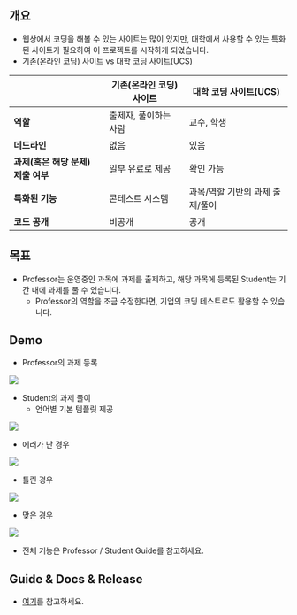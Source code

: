 ## 개요
- 웹상에서 코딩을 해볼 수 있는 사이트는 많이 있지만, 대학에서 사용할 수 있는 특화된 사이트가 필요하여 이 프로젝트를 시작하게 되었습니다.
- 기존(온라인 코딩) 사이트 vs 대학 코딩 사이트(UCS)

|         |기존(온라인 코딩) 사이트|대학 코딩 사이트(UCS)|
| :-------- | ---- | ---- |
| __역할__ | 출제자, 풀이하는 사람 | 교수, 학생 |
| __데드라인__ | 없음 | 있음 |
| __과제(혹은 해당 문제) 제출 여부__ | 일부 유료로 제공 | 확인 가능 |
| __특화된 기능__ | 콘테스트 시스템 | 과목/역할 기반의 과제 출제/풀이 |
| __코드 공개__ | 비공개 | 공개 |


## 목표
- Professor는 운영중인 과목에 과제를 출제하고, 해당 과목에 등록된 Student는 기간 내에 과제를 풀 수 있습니다.
  - Professor의 역할을 조금 수정한다면, 기업의 코딩 테스트로도 활용할 수 있습니다.
  
## Demo
- Professor의 과제 등록

![](https://github.com/ByoungJoonIm/University-Coding-Site/blob/master/captures/demo_professor_1.JPG)

- Student의 과제 풀이
  - 언어별 기본 템플릿 제공

![](https://github.com/ByoungJoonIm/University-Coding-Site/blob/master/captures/demo_student_1.JPG)


  - 에러가 난 경우

![](https://github.com/ByoungJoonIm/University-Coding-Site/blob/master/captures/demo_student_2(error).JPG)


  - 틀린 경우

![](https://github.com/ByoungJoonIm/University-Coding-Site/blob/master/captures/demo_student_3(WA).JPG)


  - 맞은 경우

![](https://github.com/ByoungJoonIm/University-Coding-Site/blob/master/captures/demo_student_4(AC).JPG)

- 전체 기능은 Professor / Student Guide를 참고하세요.

## Guide & Docs & Release
- [여기](https://github.com/ByoungJoonIm/University-Coding-Site/tree/master/docs)를 참고하세요.

